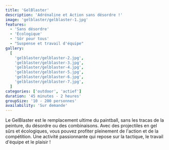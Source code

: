 ```yaml
---
title: 'GelBlaster'
description: 'Adrénaline et Action sans désordre !'
image: 'gelblaster/gelblaster-1.jpg'
features:
  - 'Sans désordre'
  - 'Écologique'
  - 'Sûr pour tous'
  - "Suspense et travail d'équipe"
gallery:
  [
    'gelblaster/gelblaster-2.jpg',
    'gelblaster/gelblaster-3.jpg',
    'gelblaster/gelblaster-4.jpg',
    'gelblaster/gelblaster-5.jpg',
    'gelblaster/gelblaster-6.jpg',
    'gelblaster/gelblaster-7.jpg',
  ]
categories: ['outdoor', 'actief']
duration: '45 minutes - 2 heures'
groupSize: '10 - 200 personnes'
availability: 'Sur demande'
---
```


Le GelBlaster est le remplacement ultime du paintball, sans les tracas de la peinture, du désordre ou des combinaisons. Avec des projectiles en gel sûrs et écologiques, vous pouvez profiter pleinement de l'action et de la compétition. Une activité passionnante qui repose sur la tactique, le travail d'équipe et le plaisir !
